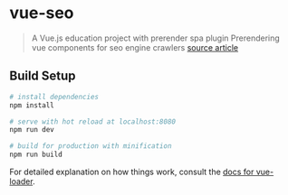 # vue-seo

> A Vue.js education project with prerender spa plugin
Prerendering vue components for seo engine crawlers
[source article](https://snipcart.com/blog/vuejs-tutorial-seo-example)

## Build Setup

``` bash
# install dependencies
npm install

# serve with hot reload at localhost:8080
npm run dev

# build for production with minification
npm run build
```

For detailed explanation on how things work, consult the [docs for vue-loader](http://vuejs.github.io/vue-loader).
